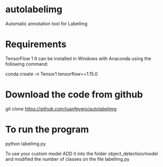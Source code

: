 # autolabelimg
Automatic annotation tool for LabelImg

# Requirements
TensorFlow 1
It can be installed in Windows with Anaconda using the following command:

conda create -n Tensor1 tensorflow==1.15.0

# Download the code from github
  
  git clone https://github.com/juanfeyero/autolabelimg
  
# To run the program
  
  python labelImg.py
  
To use your custom model ADD it into the folder object_detection/model 
and modified the number of classes on the file labelImg.py

